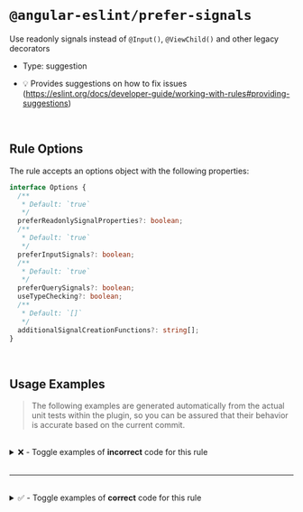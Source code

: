 <!--

  DO NOT EDIT.

  This markdown file was autogenerated using a mixture of the following files as the source of truth for its data:
  - ../../src/rules/prefer-signals.ts
  - ../../tests/rules/prefer-signals/cases.ts

  In order to update this file, it is therefore those files which need to be updated, as well as potentially the generator script:
  - ../../../../tools/scripts/generate-rule-docs.ts

-->

<br>

# `@angular-eslint/prefer-signals`

Use readonly signals instead of `@Input()`, `@ViewChild()` and other legacy decorators

- Type: suggestion

- 💡 Provides suggestions on how to fix issues (https://eslint.org/docs/developer-guide/working-with-rules#providing-suggestions)

<br>

## Rule Options

The rule accepts an options object with the following properties:

```ts
interface Options {
  /**
   * Default: `true`
   */
  preferReadonlySignalProperties?: boolean;
  /**
   * Default: `true`
   */
  preferInputSignals?: boolean;
  /**
   * Default: `true`
   */
  preferQuerySignals?: boolean;
  useTypeChecking?: boolean;
  /**
   * Default: `[]`
   */
  additionalSignalCreationFunctions?: string[];
}

```

<br>

## Usage Examples

> The following examples are generated automatically from the actual unit tests within the plugin, so you can be assured that their behavior is accurate based on the current commit.

<br>

<details>
<summary>❌ - Toggle examples of <strong>incorrect</strong> code for this rule</summary>

<br>

#### Default Config

```json
{
  "rules": {
    "@angular-eslint/prefer-signals": [
      "error"
    ]
  }
}
```

<br>

#### ❌ Invalid Code

```ts
class Test {
  testSignal: Signal<number>;
  ~~~~~~~~~~
}
```

<br>

---

<br>

#### Default Config

```json
{
  "rules": {
    "@angular-eslint/prefer-signals": [
      "error"
    ]
  }
}
```

<br>

#### ❌ Invalid Code

```ts
class Test {
  testSignal: InputSignal<number>;
  ~~~~~~~~~~
}
```

<br>

---

<br>

#### Default Config

```json
{
  "rules": {
    "@angular-eslint/prefer-signals": [
      "error"
    ]
  }
}
```

<br>

#### ❌ Invalid Code

```ts
class Test {
  testSignal: ModelSignal<number>;
  ~~~~~~~~~~
}
```

<br>

---

<br>

#### Default Config

```json
{
  "rules": {
    "@angular-eslint/prefer-signals": [
      "error"
    ]
  }
}
```

<br>

#### ❌ Invalid Code

```ts
class Test {
  testSignal: WritableSignal<number>;
  ~~~~~~~~~~
}
```

<br>

---

<br>

#### Default Config

```json
{
  "rules": {
    "@angular-eslint/prefer-signals": [
      "error"
    ]
  }
}
```

<br>

#### ❌ Invalid Code

```ts
class Test {
  testSignal = computed(() => 0);
  ~~~~~~~~~~
}
```

<br>

---

<br>

#### Default Config

```json
{
  "rules": {
    "@angular-eslint/prefer-signals": [
      "error"
    ]
  }
}
```

<br>

#### ❌ Invalid Code

```ts
class Test {
  testSignal = contentChild('test');
  ~~~~~~~~~~
}
```

<br>

---

<br>

#### Default Config

```json
{
  "rules": {
    "@angular-eslint/prefer-signals": [
      "error"
    ]
  }
}
```

<br>

#### ❌ Invalid Code

```ts
class Test {
  testSignal = contentChild.required('test');
  ~~~~~~~~~~
}
```

<br>

---

<br>

#### Default Config

```json
{
  "rules": {
    "@angular-eslint/prefer-signals": [
      "error"
    ]
  }
}
```

<br>

#### ❌ Invalid Code

```ts
class Test {
  testSignal = contentChildren('test');
  ~~~~~~~~~~
}
```

<br>

---

<br>

#### Default Config

```json
{
  "rules": {
    "@angular-eslint/prefer-signals": [
      "error"
    ]
  }
}
```

<br>

#### ❌ Invalid Code

```ts
class Test {
  testSignal = input('');
  ~~~~~~~~~~
}
```

<br>

---

<br>

#### Default Config

```json
{
  "rules": {
    "@angular-eslint/prefer-signals": [
      "error"
    ]
  }
}
```

<br>

#### ❌ Invalid Code

```ts
class Test {
  testSignal = input.required('');
  ~~~~~~~~~~
}
```

<br>

---

<br>

#### Default Config

```json
{
  "rules": {
    "@angular-eslint/prefer-signals": [
      "error"
    ]
  }
}
```

<br>

#### ❌ Invalid Code

```ts
class Test {
  testSignal = model(42);
  ~~~~~~~~~~
}
```

<br>

---

<br>

#### Default Config

```json
{
  "rules": {
    "@angular-eslint/prefer-signals": [
      "error"
    ]
  }
}
```

<br>

#### ❌ Invalid Code

```ts
class Test {
  testSignal = model.required();
  ~~~~~~~~~~
}
```

<br>

---

<br>

#### Default Config

```json
{
  "rules": {
    "@angular-eslint/prefer-signals": [
      "error"
    ]
  }
}
```

<br>

#### ❌ Invalid Code

```ts
class Test {
  testSignal = signal(42);
  ~~~~~~~~~~
}
```

<br>

---

<br>

#### Default Config

```json
{
  "rules": {
    "@angular-eslint/prefer-signals": [
      "error"
    ]
  }
}
```

<br>

#### ❌ Invalid Code

```ts
class Test {
  testSignal = toSignal(source);
  ~~~~~~~~~~
}
```

<br>

---

<br>

#### Default Config

```json
{
  "rules": {
    "@angular-eslint/prefer-signals": [
      "error"
    ]
  }
}
```

<br>

#### ❌ Invalid Code

```ts
class Test {
  testSignal = viewChild('test');
  ~~~~~~~~~~
}
```

<br>

---

<br>

#### Default Config

```json
{
  "rules": {
    "@angular-eslint/prefer-signals": [
      "error"
    ]
  }
}
```

<br>

#### ❌ Invalid Code

```ts
class Test {
  testSignal = viewChild.required('test');
  ~~~~~~~~~~
}
```

<br>

---

<br>

#### Default Config

```json
{
  "rules": {
    "@angular-eslint/prefer-signals": [
      "error"
    ]
  }
}
```

<br>

#### ❌ Invalid Code

```ts
class Test {
  testSignal = viewChildren('test');
  ~~~~~~~~~~
}
```

<br>

---

<br>

#### Custom Config

```json
{
  "rules": {
    "@angular-eslint/prefer-signals": [
      "error",
      {
        "additionalSignalCreationFunctions": [
          "createSignal"
        ]
      }
    ]
  }
}
```

<br>

#### ❌ Invalid Code

```ts
class Test {
  testSignal = createSignal('test');
  ~~~~~~~~~~
}
```

<br>

---

<br>

#### Custom Config

```json
{
  "rules": {
    "@angular-eslint/prefer-signals": [
      "error",
      {
        "useTypeChecking": true
      }
    ]
  }
}
```

<br>

#### ❌ Invalid Code

```ts
class Test {
  testSignal = createSignal();
  ~~~~~~~~~~
}
declare function createSignal(): Signal<boolean>;
interface Signal<T> {}
```

<br>

---

<br>

#### Default Config

```json
{
  "rules": {
    "@angular-eslint/prefer-signals": [
      "error"
    ]
  }
}
```

<br>

#### ❌ Invalid Code

```ts
class Test {
  @Input()
  ~~~~~~~~
  value = 1;
}
```

<br>

---

<br>

#### Default Config

```json
{
  "rules": {
    "@angular-eslint/prefer-signals": [
      "error"
    ]
  }
}
```

<br>

#### ❌ Invalid Code

```ts
class Test {
  @ViewChild('test')
  ~~~~~~~~~~~~~~~~~~
  value: Widget;
}
```

<br>

---

<br>

#### Default Config

```json
{
  "rules": {
    "@angular-eslint/prefer-signals": [
      "error"
    ]
  }
}
```

<br>

#### ❌ Invalid Code

```ts
class Test {
  @ViewChildren('test')
  ~~~~~~~~~~~~~~~~~~~~~
  value: QueryList<Widget>;
}
```

<br>

---

<br>

#### Default Config

```json
{
  "rules": {
    "@angular-eslint/prefer-signals": [
      "error"
    ]
  }
}
```

<br>

#### ❌ Invalid Code

```ts
class Test {
  @ContentChild('test')
  ~~~~~~~~~~~~~~~~~~~~~
  value: Widget;
}
```

<br>

---

<br>

#### Default Config

```json
{
  "rules": {
    "@angular-eslint/prefer-signals": [
      "error"
    ]
  }
}
```

<br>

#### ❌ Invalid Code

```ts
class Test {
  @ContentChildren('test')
  ~~~~~~~~~~~~~~~~~~~~~~~~
  value: QueryList<Widget>;
}
```

</details>

<br>

---

<br>

<details>
<summary>✅ - Toggle examples of <strong>correct</strong> code for this rule</summary>

<br>

#### Default Config

```json
{
  "rules": {
    "@angular-eslint/prefer-signals": [
      "error"
    ]
  }
}
```

<br>

#### ✅ Valid Code

```ts
class Test {
  testSubject = new Subject();
}
```

<br>

---

<br>

#### Default Config

```json
{
  "rules": {
    "@angular-eslint/prefer-signals": [
      "error"
    ]
  }
}
```

<br>

#### ✅ Valid Code

```ts
class Test {
  testSubject = new ReplaySubject(1);
}
```

<br>

---

<br>

#### Default Config

```json
{
  "rules": {
    "@angular-eslint/prefer-signals": [
      "error"
    ]
  }
}
```

<br>

#### ✅ Valid Code

```ts
class Test {
  testValue = test();
}
```

<br>

---

<br>

#### Default Config

```json
{
  "rules": {
    "@angular-eslint/prefer-signals": [
      "error"
    ]
  }
}
```

<br>

#### ✅ Valid Code

```ts
class Test {
  testValue: number;
}
```

<br>

---

<br>

#### Default Config

```json
{
  "rules": {
    "@angular-eslint/prefer-signals": [
      "error"
    ]
  }
}
```

<br>

#### ✅ Valid Code

```ts
class Test {
  testValue: Widget<number>;
}
```

<br>

---

<br>

#### Default Config

```json
{
  "rules": {
    "@angular-eslint/prefer-signals": [
      "error"
    ]
  }
}
```

<br>

#### ✅ Valid Code

```ts
class Test {
  readonly testSignal: Signal<number>;
}
```

<br>

---

<br>

#### Default Config

```json
{
  "rules": {
    "@angular-eslint/prefer-signals": [
      "error"
    ]
  }
}
```

<br>

#### ✅ Valid Code

```ts
class Test {
  readonly testSignal: InputSignal<number>;
}
```

<br>

---

<br>

#### Default Config

```json
{
  "rules": {
    "@angular-eslint/prefer-signals": [
      "error"
    ]
  }
}
```

<br>

#### ✅ Valid Code

```ts
class Test {
  readonly testSignal: ModelSignal<number>;
}
```

<br>

---

<br>

#### Default Config

```json
{
  "rules": {
    "@angular-eslint/prefer-signals": [
      "error"
    ]
  }
}
```

<br>

#### ✅ Valid Code

```ts
class Test {
  readonly testSignal: WritableSignal<number>;
}
```

<br>

---

<br>

#### Default Config

```json
{
  "rules": {
    "@angular-eslint/prefer-signals": [
      "error"
    ]
  }
}
```

<br>

#### ✅ Valid Code

```ts
class Test {
  readonly testSignal = computed(() => 0);
}
```

<br>

---

<br>

#### Default Config

```json
{
  "rules": {
    "@angular-eslint/prefer-signals": [
      "error"
    ]
  }
}
```

<br>

#### ✅ Valid Code

```ts
class Test {
  readonly testSignal = contentChild('test');
}
```

<br>

---

<br>

#### Default Config

```json
{
  "rules": {
    "@angular-eslint/prefer-signals": [
      "error"
    ]
  }
}
```

<br>

#### ✅ Valid Code

```ts
class Test {
  readonly testSignal = contentChild.required('test');
}
```

<br>

---

<br>

#### Default Config

```json
{
  "rules": {
    "@angular-eslint/prefer-signals": [
      "error"
    ]
  }
}
```

<br>

#### ✅ Valid Code

```ts
class Test {
  readonly testSignal = contentChildren('test');
}
```

<br>

---

<br>

#### Default Config

```json
{
  "rules": {
    "@angular-eslint/prefer-signals": [
      "error"
    ]
  }
}
```

<br>

#### ✅ Valid Code

```ts
class Test {
  readonly testSignal = input('');
}
```

<br>

---

<br>

#### Default Config

```json
{
  "rules": {
    "@angular-eslint/prefer-signals": [
      "error"
    ]
  }
}
```

<br>

#### ✅ Valid Code

```ts
class Test {
  readonly testSignal = input.required();
}
```

<br>

---

<br>

#### Default Config

```json
{
  "rules": {
    "@angular-eslint/prefer-signals": [
      "error"
    ]
  }
}
```

<br>

#### ✅ Valid Code

```ts
class Test {
  readonly testSignal = model();
  readonly testRequired = model.required(42);
}
```

<br>

---

<br>

#### Default Config

```json
{
  "rules": {
    "@angular-eslint/prefer-signals": [
      "error"
    ]
  }
}
```

<br>

#### ✅ Valid Code

```ts
class Test {
  readonly testSignal = signal(true);
}
```

<br>

---

<br>

#### Default Config

```json
{
  "rules": {
    "@angular-eslint/prefer-signals": [
      "error"
    ]
  }
}
```

<br>

#### ✅ Valid Code

```ts
class Test {
  readonly testSignal = toSignal(source);
}
```

<br>

---

<br>

#### Default Config

```json
{
  "rules": {
    "@angular-eslint/prefer-signals": [
      "error"
    ]
  }
}
```

<br>

#### ✅ Valid Code

```ts
class Test {
  readonly testSignal = viewChild('test');
}
```

<br>

---

<br>

#### Default Config

```json
{
  "rules": {
    "@angular-eslint/prefer-signals": [
      "error"
    ]
  }
}
```

<br>

#### ✅ Valid Code

```ts
class Test {
  readonly testSignal = viewChild.required('test');
}
```

<br>

---

<br>

#### Default Config

```json
{
  "rules": {
    "@angular-eslint/prefer-signals": [
      "error"
    ]
  }
}
```

<br>

#### ✅ Valid Code

```ts
class Test {
  readonly testSignal = viewChildren('test');
}
```

<br>

---

<br>

#### Default Config

```json
{
  "rules": {
    "@angular-eslint/prefer-signals": [
      "error"
    ]
  }
}
```

<br>

#### ✅ Valid Code

```ts
class Test {
  testSignal = createSignal('test');
}
```

<br>

---

<br>

#### Custom Config

```json
{
  "rules": {
    "@angular-eslint/prefer-signals": [
      "error",
      {
        "preferReadonlySignalProperties": false
      }
    ]
  }
}
```

<br>

#### ✅ Valid Code

```ts
class Test {
  testSignal = signal('test');
}
```

<br>

---

<br>

#### Custom Config

```json
{
  "rules": {
    "@angular-eslint/prefer-signals": [
      "error",
      {
        "additionalSignalCreationFunctions": [
          "createSignal"
        ]
      }
    ]
  }
}
```

<br>

#### ✅ Valid Code

```ts
class Test {
  readonly testSignal = createSignal('test');
}
```

<br>

---

<br>

#### Default Config

```json
{
  "rules": {
    "@angular-eslint/prefer-signals": [
      "error"
    ]
  }
}
```

<br>

#### ✅ Valid Code

```ts
class Test {
  testSignal = createSignal();
}
function createSignal(): Signal<boolean> {
  return signal(true);
}
```

<br>

---

<br>

#### Custom Config

```json
{
  "rules": {
    "@angular-eslint/prefer-signals": [
      "error",
      {
        "useTypeChecking": true
      }
    ]
  }
}
```

<br>

#### ✅ Valid Code

```ts
class Test {
  readonly testSignal = createSignal();
}
function createSignal(): Signal<boolean> {
  return signal(true);
}
```

<br>

---

<br>

#### Custom Config

```json
{
  "rules": {
    "@angular-eslint/prefer-signals": [
      "error",
      {
        "useTypeChecking": true
      }
    ]
  }
}
```

<br>

#### ✅ Valid Code

```ts
class Test {
  testNotSignal = createNotSignal();
}
function createNotSignal(): NotSignal<boolean> {
  return true;
}
```

<br>

---

<br>

#### Default Config

```json
{
  "rules": {
    "@angular-eslint/prefer-signals": [
      "error"
    ]
  }
}
```

<br>

#### ✅ Valid Code

```ts
class Test {
  readonly value = input();
}
```

<br>

---

<br>

#### Custom Config

```json
{
  "rules": {
    "@angular-eslint/prefer-signals": [
      "error",
      {
        "preferInputSignals": false
      }
    ]
  }
}
```

<br>

#### ✅ Valid Code

```ts
class Test {
  @Input()
  readonly value = 1;
}
```

<br>

---

<br>

#### Default Config

```json
{
  "rules": {
    "@angular-eslint/prefer-signals": [
      "error"
    ]
  }
}
```

<br>

#### ✅ Valid Code

```ts
class Test {
  readonly query = viewChild('test');
}
```

<br>

---

<br>

#### Custom Config

```json
{
  "rules": {
    "@angular-eslint/prefer-signals": [
      "error",
      {
        "preferQuerySignals": false
      }
    ]
  }
}
```

<br>

#### ✅ Valid Code

```ts
class Test {
  @ViewChild('test')
  value: Widget;
}
```

<br>

---

<br>

#### Default Config

```json
{
  "rules": {
    "@angular-eslint/prefer-signals": [
      "error"
    ]
  }
}
```

<br>

#### ✅ Valid Code

```ts
class Test {
  readonly query = viewChildren('test');
}
```

<br>

---

<br>

#### Custom Config

```json
{
  "rules": {
    "@angular-eslint/prefer-signals": [
      "error",
      {
        "preferQuerySignals": false
      }
    ]
  }
}
```

<br>

#### ✅ Valid Code

```ts
class Test {
  @ViewChildren('test')
  value: QueryList<Widget>;
}
```

<br>

---

<br>

#### Default Config

```json
{
  "rules": {
    "@angular-eslint/prefer-signals": [
      "error"
    ]
  }
}
```

<br>

#### ✅ Valid Code

```ts
class Test {
  readonly query = contentChild('test');
}
```

<br>

---

<br>

#### Custom Config

```json
{
  "rules": {
    "@angular-eslint/prefer-signals": [
      "error",
      {
        "preferQuerySignals": false
      }
    ]
  }
}
```

<br>

#### ✅ Valid Code

```ts
class Test {
  @ContentChild('test')
  value: Widget;
}
```

<br>

---

<br>

#### Default Config

```json
{
  "rules": {
    "@angular-eslint/prefer-signals": [
      "error"
    ]
  }
}
```

<br>

#### ✅ Valid Code

```ts
class Test {
  readonly query = contentChildren('test');
}
```

<br>

---

<br>

#### Custom Config

```json
{
  "rules": {
    "@angular-eslint/prefer-signals": [
      "error",
      {
        "preferQuerySignals": false
      }
    ]
  }
}
```

<br>

#### ✅ Valid Code

```ts
class Test {
  @ContentChildren('test')
  value: QueryList<Widget>;
}
```

</details>

<br>
